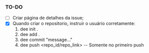 ### TO-DO

- [ ] Criar página de detalhes da issue;
- [x] Quando criar o repositorio, instruir o usuário corretamente:
    1. dee init .
    2. dee add .
    3. dee commit "message..."
    4. dee push <repo_id/repo_link> -- Somente no primeiro push